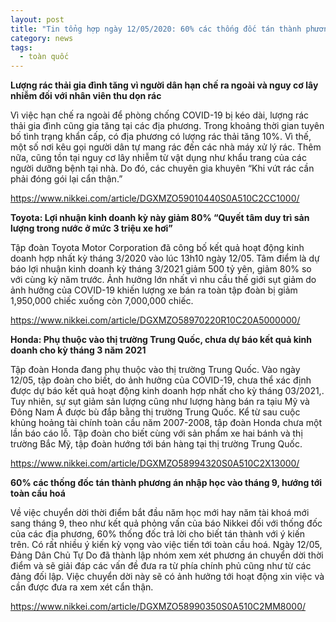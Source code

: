 ```yaml
---
layout: post
title: "Tin tổng hợp ngày 12/05/2020: 60% các thống đốc tán thành phương án nhập học vào tháng 9, hướng tới toàn cầu hoá"
category: news
tags: 
  - toàn quốc
---
```

**Lượng rác thải gia đình tăng vì người dân hạn chế ra ngoài và nguy cơ lây nhiễm đối với nhân viên thu dọn rác**

Vì việc hạn chế ra ngoài để phòng chống COVID-19 bị kéo dài, lượng rác thải gia đình cũng gia tăng tại các địa phương. Trong khoảng thời gian tuyên bố tình trạng khẩn cấp, có địa phương có lượng rác thải tăng 10%. Vì thế, một số nơi kêu gọi người dân tự mang rác đến các nhà máy xử lý rác. Thêm nữa, cũng tồn tại nguy cơ lây nhiễm từ vật dụng như khẩu trang của các người dưỡng bệnh tại nhà. Do đó, các chuyên gia khuyên “Khi vứt rác cần phải đóng gói lại cẩn thận.” 

<https://www.nikkei.com/article/DGXMZO59010440S0A510C2CC1000/>

**Toyota: Lợi nhuận kinh doanh kỳ này giảm 80% “Quyết tâm duy trì sản lượng trong nước ở mức 3 triệu xe hơi”**

Tập đoàn Toyota Motor Corporation đã công bố kết quả hoạt động kinh doanh hợp nhất kỳ tháng 3/2020 vào lúc 13h10 ngày 12/05. Tâm điểm là dự báo lợi nhuận kinh doanh kỳ tháng 3/2021 giảm 500 tỷ yên, giảm 80% so với cùng kỳ năm trước. Ảnh hưởng lớn nhất vì nhu cầu thế giới sụt giảm do ảnh hưởng của COVID-19 khiến lượng xe bán ra toàn tập đoàn bị giảm 1,950,000 chiếc xuống còn 7,000,000 chiếc.

<https://www.nikkei.com/article/DGXMZO58970220R10C20A5000000/>

**Honda: Phụ thuộc vào thị trường Trung Quốc, chưa dự báo kết quả kinh doanh cho kỳ tháng 3 năm 2021**

Tập đoàn Honda đang phụ thuộc vào thị trường Trung Quốc. Vào ngày 12/05, tập đoàn cho biết, do ảnh hưởng của COVID-19, chưa thể xác định được dự báo kết quả hoạt động kinh doanh hợp nhất cho kỳ tháng 03/2021,. Tuy nhiên, sự sụt giảm sản lượng cũng như lượng hàng bán ra tạiu Mỹ và Đông Nam Á được bù đắp bằng thị trường Trung Quốc. Kể từ sau cuộc khủng hoảng tài chính toàn cầu năm 2007-2008, tập đoàn Honda chưa một lần báo cáo lỗ. Tập đoàn cho biết cùng với sản phẩm xe hai bánh và thị trường Bắc Mỹ, tập đoàn hướng tới bán hàng tại thị trường Trung Quốc.

<https://www.nikkei.com/article/DGXMZO58994320S0A510C2X13000/>

**60% các thống đốc tán thành phương án nhập học vào tháng 9, hướng tới toàn cầu hoá**

Về việc chuyển dời thời điểm bắt đầu năm học mới hay năm tài khoá mới sang tháng 9, theo như kết quả phỏng vấn của báo Nikkei đối với thống đốc của các địa phương, 60% thống đốc trả lời cho biết tán thành với ý kiến trên. Có rất nhiều ý kiến kỳ vọng vào việc tiến tới toàn cầu hoá. Ngày 12/05, Đảng Dân Chủ Tự Do đã thành lập nhóm xem xét phương án chuyển dời thời điểm và sẽ giải đáp các vấn đề đưa ra từ phía chính phủ cũng như từ các đảng đối lập. Việc chuyển dời này sẽ có ảnh hưởng tới hoạt động xin việc và cần được đưa ra xem xét cẩn thận.

<https://www.nikkei.com/article/DGXMZO58990350S0A510C2MM8000/>

